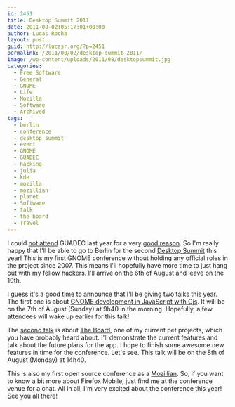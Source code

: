 ```yaml
---
id: 2451
title: Desktop Summit 2011
date: 2011-08-02T05:17:01+00:00
author: Lucas Rocha
layout: post
guid: http://lucasr.org/?p=2451
permalink: /2011/08/02/desktop-summit-2011/
image: /wp-content/uploads/2011/08/desktopsummit.jpg
categories:
  - Free Software
  - General
  - GNOME
  - Life
  - Mozilla
  - Software
  - Archived
tags:
  - berlin
  - conference
  - desktop summit
  - event
  - GNOME
  - GUADEC
  - hacking
  - julia
  - kde
  - mozilla
  - mozillian
  - planet
  - Software
  - talk
  - the board
  - Travel
---
```

I could [not attend](http://lucasr.org/2010/07/08/not-going-to-guadec/) GUADEC
last year for a very [good reason](http://lucasr.org/2010/03/01/julia/). So I'm
really happy that I'll be able to go to Berlin for the second [Desktop
Summit](http://desktopsummit.org) this year! This is my first GNOME conference
without holding any official roles in the project since 2007. This means I'll
hopefully have more time to just hang out with my fellow hackers. I'll arrive
on the 6th of August and leave on the 10th.

I guess it's a good time to announce that I'll be giving two talks this year.
The first one is about [GNOME development in JavaScript with
Gjs](https://desktopsummit.org/program/sessions/thoughts-gjs-based-development).
It will be on the 7th of August (Sunday) at 9h40 in the morning. Hopefully, a
few attendees will wake up earlier for this talk!

The [second talk](https://desktopsummit.org/program/sessions/introducing-board)
is about [The Board](https://live.gnome.org/TheBoardProject), one of my current
pet projects, which you have probably heard about. I'll demonstrate the current
features and talk about the future plans for the app. I hope to finish some
awesome new features in time for the conference. Let's see. This talk will be
on the 8th of August (Monday) at 14h40.

This is also my first open source conference as a
[Mozillian](http://lucasr.org/2011/06/14/joining-mozilla/). So, if you want to
know a bit more about Firefox Mobile, just find me at the conference venue for
a chat. All in all, I'm very excited about the conference this year! See you
all there!
